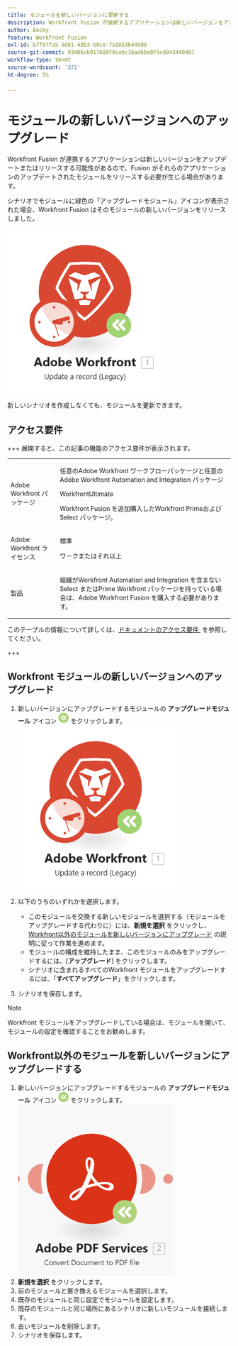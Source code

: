 ```yaml
---
title: モジュールを新しいバージョンに更新する
description: Workfront Fusion が接続するアプリケーションは新しいバージョンをアップデートまたはリリースする可能性があるので、Fusion がそれらのアプリケーションのアップデートされたモジュールをリリースする必要が生じる場合があります。
author: Becky
feature: Workfront Fusion
exl-id: b7f07fa5-9d81-48b3-b0ce-7a18b3b44508
source-git-commit: 93d06cb917680f9cabc1bad6be0f9cd843449d07
workflow-type: tm+mt
source-wordcount: '371'
ht-degree: 5%

---
```


# モジュールの新しいバージョンへのアップグレード

Workfront Fusion が連携するアプリケーションは新しいバージョンをアップデートまたはリリースする可能性があるので、Fusion がそれらのアプリケーションのアップデートされたモジュールをリリースする必要が生じる場合があります。

シナリオでモジュールに緑色の「アップグレードモジュール」アイコンが表示された場合、Workfront Fusion はそのモジュールの新しいバージョンをリリースしました。

![&#x200B; 更新アイコン &#x200B;](assets/update-indicator-workfront.png)

新しいシナリオを作成しなくても、モジュールを更新できます。

## アクセス要件

+++ 展開すると、この記事の機能のアクセス要件が表示されます。

<table style="table-layout:auto">
 <col> 
 <col> 
 <tbody> 
  <tr> 
   <td role="rowheader">Adobe Workfront パッケージ</td> 
   <td> <p>任意のAdobe Workfront ワークフローパッケージと任意のAdobe Workfront Automation and Integration パッケージ</p><p>WorkfrontUltimate</p><p>Workfront Fusion を追加購入したWorkfront Primeおよび Select パッケージ。</p> </td> 
  </tr> 
  <tr data-mc-conditions=""> 
   <td role="rowheader">Adobe Workfront ライセンス</td> 
   <td> <p>標準</p><p>ワークまたはそれ以上</p> </td> 
  </tr> 
  <tr> 
   <td role="rowheader">製品</td> 
   <td>
   <p>組織がWorkfront Automation and Integration を含まない Select またはPrime Workfront パッケージを持っている場合は、Adobe Workfront Fusion を購入する必要があります。</li></ul>
   </td> 
  </tr>
 </tbody> 
</table>

このテーブルの情報について詳しくは、[&#x200B; ドキュメントのアクセス要件 &#x200B;](/help/workfront-fusion/references/licenses-and-roles/access-level-requirements-in-documentation.md) を参照してください。

+++

## Workfront モジュールの新しいバージョンへのアップグレード

1. 新しいバージョンにアップグレードするモジュールの **アップグレードモジュール** アイコン ![&#x200B; アップグレードアイコン &#x200B;](assets/upgrade-icon.png) をクリックします。
   ![&#x200B; 更新アイコン &#x200B;](assets/update-indicator-workfront.png)
1. 以下のうちのいずれかを選択します。

   * このモジュールを交換する新しいモジュールを選択する（モジュールをアップグレードする代わりに）には、**新規を選択** をクリックし、[Workfront以外のモジュールを新しいバージョンにアップグレード &#x200B;](#upgrade-a-non-workfront-module-to-a-new-version) の説明に従って作業を進めます。
   * モジュールの構成を維持したまま、このモジュールのみをアップグレードするには、[**アップグレード**] をクリックします。
   * シナリオに含まれるすべてのWorkfront モジュールをアップグレードするには、「**すべてアップグレード**」をクリックします。

1. シナリオを保存します。

>[!NOTE]
>
>Workfront モジュールをアップグレードしている場合は、モジュールを開いて、モジュールの設定を確認することをお勧めします。

## Workfront以外のモジュールを新しいバージョンにアップグレードする

1. 新しいバージョンにアップグレードするモジュールの **アップグレードモジュール** アイコン ![&#x200B; アップグレードアイコン &#x200B;](assets/upgrade-icon.png) をクリックします。
   ![&#x200B; 更新アイコン &#x200B;](assets/update-indicator.png)
1. **新規を選択** をクリックします。
1. 前のモジュールと置き換えるモジュールを選択します。
1. 既存のモジュールと同じ設定でモジュールを設定します。
1. 既存のモジュールと同じ場所にあるシナリオに新しいモジュールを接続します。
1. 古いモジュールを削除します。
1. シナリオを保存します。
